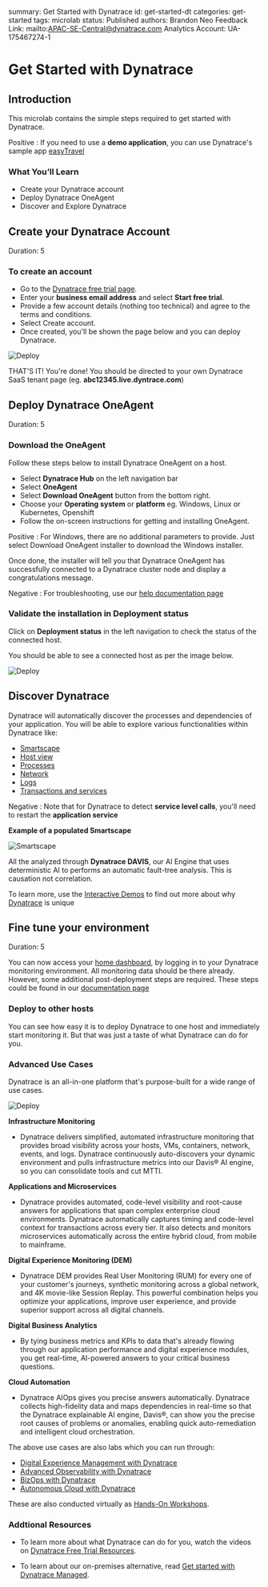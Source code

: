 summary: Get Started with Dynatrace
id: get-started-dt
categories: get-started
tags: microlab
status: Published 
authors: Brandon Neo
Feedback Link: mailto:APAC-SE-Central@dynatrace.com
Analytics Account: UA-175467274-1

# Get Started with Dynatrace
<!-- ------------------------ -->
## Introduction

This microlab contains the simple steps required to get started with Dynatrace. 

Positive
: If you need to use a **demo application**, you can use Dynatrace's sample app [easyTravel](https://community.dynatrace.com/community/display/DL/easyTravel)

### What You’ll Learn
- Create your Dynatrace account
- Deploy Dynatrace OneAgent
- Discover and Explore Dynatrace

<!-- ------------------------ -->
## Create your Dynatrace Account
Duration: 5

### To create an account

* Go to the [Dynatrace free trial page](https://www.dynatrace.com/trial/).
* Enter your **business email address** and select **Start free trial**.
* Provide a few account details (nothing too technical) and agree to the terms and conditions.
* Select Create account.
* Once created, you'll be shown the page below and you can deploy Dynatrace. 

![Deploy](assets/get-started/dynatrace/welcome-user.png)

THAT'S IT! You're done! You should be directed to your own Dynatrace SaaS tenant page (eg. **abc12345.live.dyntrace.com**)

<!-- ------------------------ -->
## Deploy Dynatrace OneAgent
Duration: 5

### Download the OneAgent

Follow these steps below to install Dynatrace OneAgent on a host.

* Select **Dynatrace Hub** on the left navigation bar
* Select **OneAgent** 
* Select **Download OneAgent** button from the bottom right.  
* Choose your **Operating system** or **platform** eg. Windows, Linux or Kubernetes, Openshift
* Follow the on-screen instructions for getting and installing OneAgent.

Positive
: For Windows, there are no additional parameters to provide. Just select Download OneAgent installer to download the Windows installer. 

Once done, the installer will tell you that Dynatrace OneAgent has successfully connected to a Dynatrace cluster node and display a congratulations message.

Negative
: For troubleshooting, use our [help documentation page](https://www.dynatrace.com/support/help/setup-and-configuration/dynatrace-oneagent/troubleshooting/troubleshoot-oneagent-installation/)

### Validate the installation in Deployment status

Click on **Deployment status** in the left navigation to check the status of the connected host. 

You should be able to see a connected host as per the image below.

![Deploy](assets/dem/download-deployment-status-1.png)

## Discover Dynatrace

Dynatrace will automatically discover the processes and dependencies of your application. You will be able to explore various functionalities within Dynatrace like:

* [Smartscape](https://www.dynatrace.com/support/help/how-to-use-dynatrace/smartscape/)
* [Host view](https://www.dynatrace.com/support/help/how-to-use-dynatrace/hosts/) 
* [Processes](https://www.dynatrace.com/support/help/how-to-use-dynatrace/process-groups/)
* [Network](https://www.dynatrace.com/support/help/how-to-use-dynatrace/networks/) 
* [Logs](https://www.dynatrace.com/support/help/how-to-use-dynatrace/log-monitoring/)
* [Transactions and services](https://www.dynatrace.com/support/help/how-to-use-dynatrace/transactions-and-services/)

Negative
: Note that for Dynatrace to detect **service level calls**, you'll need to restart the **application service**

**Example of a populated Smartscape**

![Smartscape](assets/dem/smartscape.png)

All the analyzed through **Dynatrace DAVIS**, our AI Engine that uses deterministic AI to performs an automatic fault-tree analysis. This is causation not correlation.

To learn more, use the [Interactive Demos](/interactive-demo) to find out more about why [Dynatrace](https://www.dynatrace.com/platform/) is unique

<!-- ------------------------ -->
## Fine tune your environment
Duration: 5

You can now access your [home dashboard](https://www.dynatrace.com/support/help/how-to-use-dynatrace/dashboards-and-charts/), by logging in to your Dynatrace monitoring environment. All monitoring data should be there already. However, some additional post-deployment steps are required. These steps could be found in our [documentation page](https://www.dynatrace.com/support/help/shortlink/section-get-started#step-4-fine-tune-your-environment)

### Deploy to other hosts 

You can see how easy it is to deploy Dynatrace to one host and immediately start monitoring it. But that was just a taste of what Dynatrace can do for you.

### Advanced Use Cases

Dynatrace is an all-in-one platform that's purpose-built for a wide range of use cases.

![Deploy](assets/get-started/dynatrace/all-in-one-platform.png)

**Infrastructure Monitoring** 
- Dynatrace delivers simplified, automated infrastructure monitoring that provides broad visibility across your hosts, VMs, containers, network, events, and logs. Dynatrace continuously auto-discovers your dynamic environment and pulls infrastructure metrics into our Davis® AI engine, so you can consolidate tools and cut MTTI.

**Applications and Microservices** 
- Dynatrace provides automated, code-level visibility and root-cause answers for applications that span complex enterprise cloud environments. Dynatrace automatically captures timing and code-level context for transactions across every tier. It also detects and monitors microservices automatically across the entire hybrid cloud, from mobile to mainframe.

**Digital Experience Monitoring (DEM)** 
- Dynatrace DEM provides Real User Monitoring (RUM) for every one of your customer's journeys, synthetic monitoring across a global network, and 4K movie-like Session Replay. This powerful combination helps you optimize your applications, improve user experience, and provide superior support across all digital channels.

**Digital Business Analytics**
- By tying business metrics and KPIs to data that's already flowing through our application performance and digital experience modules, you get real-time, AI-powered answers to your critical business questions.

**Cloud Automation**
- Dynatrace AIOps gives you precise answers automatically. Dynatrace collects high-fidelity data and maps dependencies in real-time so that the Dynatrace explainable AI engine, Davis®, can show you the precise root causes of problems or anomalies, enabling quick auto-remediation and intelligent cloud orchestration.

The above use cases are also labs which you can run through:
* [Digital Experience Management with Dynatrace](/workshops/dem)
* [Advanced Observability with Dynatrace](/workshops/advanced-observability)
* [BizOps with Dynatrace](/workshops/bizops)
* [Autonomous Cloud with Dynatrace](/workshops/autonomous-cloud)

These are also conducted virtually as [Hands-On Workshops](/schedule). 

### Addtional Resources

- To learn more about what Dynatrace can do for you, watch the videos on [Dynatrace Free Trial Resources](https://www.dynatrace.com/news/free-trial-resources/).

- To learn about our on-premises alternative, read [Get started with Dynatrace Managed](https://www.dynatrace.com/support/help/get-started/get-started-with-dynatrace-managed/).